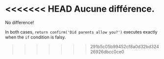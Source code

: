 <<<<<<< HEAD
Aucune différence.
=======
No difference!

In both cases, `return confirm('Did parents allow you?')` executes exactly when the `if` condition is falsy.
>>>>>>> 291b5c05b99452cf8a0d32bd32426926dbcc0ce0
